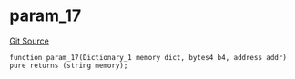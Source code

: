# param_17
[Git Source](https://github.com/metacontract/mc/blob/20954f1387efa0bc72b42d3e78a22f9f845eebbd/src/devkit/Flattened.sol)


```solidity
function param_17(Dictionary_1 memory dict, bytes4 b4, address addr) pure returns (string memory);
```

